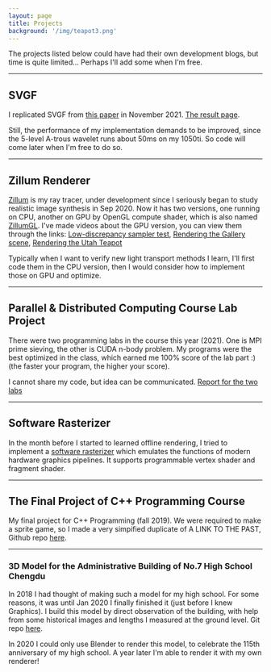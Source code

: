 ```yaml
---
layout: page
title: Projects
background: '/img/teapot3.png'
---
```


The projects listed below could have had their own development blogs, but time is quite limited... Perhaps I'll add some when I'm free.

---
## SVGF
I replicated SVGF from [this paper](https://research.nvidia.com/publication/2017-07_Spatiotemporal-Variance-Guided-Filtering%3A) in November 2021. [The result page](SVGF/).

Still, the performance of my implementation demands to be improved, since the 5-level A-trous wavelet runs about 50ms on my 1050ti. So code will come later when I'm free to do so.

---
## Zillum Renderer
[Zillum](https://github.com/HummaWhite/Zillum) is my ray tracer, under development since I seriously began to study realistic image synthesis in Sep 2020. Now it has two versions, one running on CPU, another on GPU by OpenGL compute shader, which is also named [ZillumGL](https://github.com/HummaWhite/ZillumGL).
I've made videos about the GPU version, you can view them through the links: [Low-discrepancy sampler test](https://youtu.be/pjfcD8fYfQg), [Rendering the Gallery scene](https://youtu.be/TGbwSyqxKvY), [Rendering the Utah Teapot](https://youtu.be/HNXanaqzhgQ)

Typically when I want to verify new light transport methods I learn, I'll first code them in the CPU version, then I would consider how to implement those on GPU and optimize.

---
## Parallel & Distributed Computing Course Lab Project
There were two programming labs in the course this year (2021). One is MPI prime sieving, the other is CUDA n-body problem.
My programs were the best optimized in the class, which earned me 100% score of the lab part :) (the faster your program, the higher your score).

I cannot share my code, but idea can be communicated. [Report for the two labs]()

---
## Software Rasterizer
In the month before I started to learned offline rendering, I tried to implement a [software rasterizer](https://github.com/HummaWhite/SoftRaster) which emulates the functions of modern hardware graphics pipelines. It supports programmable vertex shader and fragment shader.

---
## The Final Project of C++ Programming Course
My final project for C++ Programming (fall 2019). We were required to make a sprite game, so I made a very simpified duplicate of A LINK TO THE PAST, Github repo [here](https://github.com/HummaWhite/cpp2019).

---
### 3D Model for the Administrative Building of No.7 High School Chengdu
In 2018 I had thought of making such a model for my high school. For some reasons, it was until Jan 2020 I finally finished it (just before I knew Graphics). I build this model by direct observation of the building, with help from some historical images and lengths I measured at the ground level. Git repo [here](https://github.com/HummaWhite/3DProject).

In 2020 I could only use Blender to render this model, to celebrate the 115th anniversary of my high school. A year later I'm able to render it with my own renderer!
